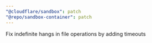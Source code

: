 ```yaml
---
"@cloudflare/sandbox": patch
"@repo/sandbox-container": patch
---
```


Fix indefinite hangs in file operations by adding timeouts